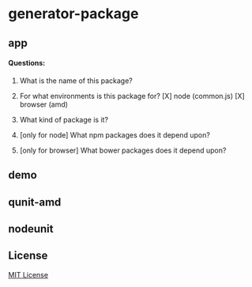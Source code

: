 # generator-package 

## app


#### Questions:

1. What is the name of this package?

2. For what environments is this package for?
[X] node (common.js)
[X] browser (amd)

3. What kind of package is it?

4. [only for node] What npm packages does it depend upon?

5. [only for browser] What bower packages does it depend upon?

## demo

## qunit-amd

## nodeunit


## License

[MIT License](http://en.wikipedia.org/wiki/MIT_License)
